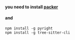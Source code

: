 #### you need to install [packer](https://github.com/wbthomason/packer.nvim)

#### and
```
npm install -g pyright
npm install -g tree-sitter-cli
```
